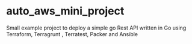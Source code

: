 # auto_aws_mini_project
Small example project to deploy a simple go Rest API written in Go using Terraform, Terragrunt , Terratest, Packer  and Ansible

